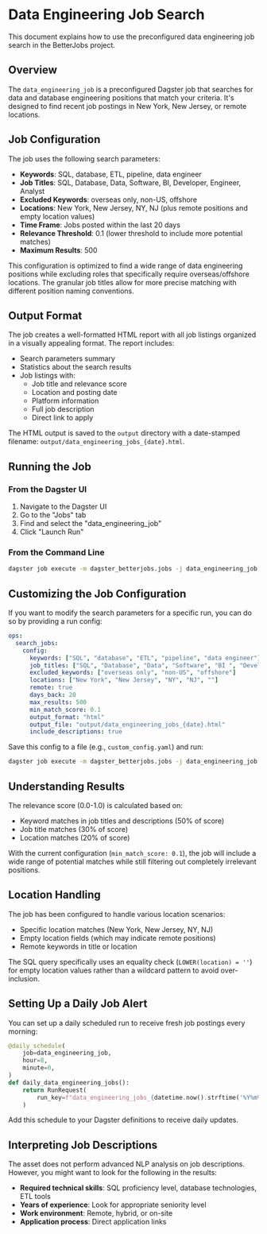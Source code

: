 # Data Engineering Job Search

This document explains how to use the preconfigured data engineering job search in the BetterJobs project.

## Overview

The `data_engineering_job` is a preconfigured Dagster job that searches for data and database engineering positions that match your criteria. It's designed to find recent job postings in New York, New Jersey, or remote locations.

## Job Configuration

The job uses the following search parameters:

- **Keywords**: SQL, database, ETL, pipeline, data engineer
- **Job Titles**: SQL, Database, Data, Software, BI, Developer, Engineer, Analyst
- **Excluded Keywords**: overseas only, non-US, offshore
- **Locations**: New York, New Jersey, NY, NJ (plus remote positions and empty location values)
- **Time Frame**: Jobs posted within the last 20 days
- **Relevance Threshold**: 0.1 (lower threshold to include more potential matches)
- **Maximum Results**: 500

This configuration is optimized to find a wide range of data engineering positions while excluding roles that specifically require overseas/offshore locations. The granular job titles allow for more precise matching with different position naming conventions.

## Output Format

The job creates a well-formatted HTML report with all job listings organized in a visually appealing format. The report includes:

- Search parameters summary
- Statistics about the search results
- Job listings with:
  - Job title and relevance score
  - Location and posting date
  - Platform information
  - Full job description
  - Direct link to apply

The HTML output is saved to the `output` directory with a date-stamped filename: `output/data_engineering_jobs_{date}.html`.

## Running the Job

### From the Dagster UI

1. Navigate to the Dagster UI
2. Go to the "Jobs" tab
3. Find and select the "data_engineering_job"
4. Click "Launch Run"

### From the Command Line

```bash
dagster job execute -m dagster_betterjobs.jobs -j data_engineering_job
```

## Customizing the Job Configuration

If you want to modify the search parameters for a specific run, you can do so by providing a run config:

```yaml
ops:
  search_jobs:
    config:
      keywords: ["SQL", "database", "ETL", "pipeline", "data engineer"]
      job_titles: ["SQL", "Database", "Data", "Software", "BI ", "Developer", "Engineer", "Analyst"]
      excluded_keywords: ["overseas only", "non-US", "offshore"]
      locations: ["New York", "New Jersey", "NY", "NJ", ""]
      remote: true
      days_back: 20
      max_results: 500
      min_match_score: 0.1
      output_format: "html"
      output_file: "output/data_engineering_jobs_{date}.html"
      include_descriptions: true
```

Save this config to a file (e.g., `custom_config.yaml`) and run:

```bash
dagster job execute -m dagster_betterjobs.jobs -j data_engineering_job --config custom_config.yaml
```

## Understanding Results

The relevance score (0.0-1.0) is calculated based on:

- Keyword matches in job titles and descriptions (50% of score)
- Job title matches (30% of score)
- Location matches (20% of score)

With the current configuration (`min_match_score: 0.1`), the job will include a wide range of potential matches while still filtering out completely irrelevant positions.

## Location Handling

The job has been configured to handle various location scenarios:

- Specific location matches (New York, New Jersey, NY, NJ)
- Empty location fields (which may indicate remote positions)
- Remote keywords in title or location

The SQL query specifically uses an equality check (`LOWER(location) = ''`) for empty location values rather than a wildcard pattern to avoid over-inclusion.

## Setting Up a Daily Job Alert

You can set up a daily scheduled run to receive fresh job postings every morning:

```python
@daily_schedule(
    job=data_engineering_job,
    hour=8,
    minute=0,
)
def daily_data_engineering_jobs():
    return RunRequest(
        run_key=f"data_engineering_jobs_{datetime.now().strftime('%Y%m%d')}",
    )
```

Add this schedule to your Dagster definitions to receive daily updates.

## Interpreting Job Descriptions

The asset does not perform advanced NLP analysis on job descriptions. However, you might want to look for the following in the results:

- **Required technical skills**: SQL proficiency level, database technologies, ETL tools
- **Years of experience**: Look for appropriate seniority level
- **Work environment**: Remote, hybrid, or on-site
- **Application process**: Direct application links